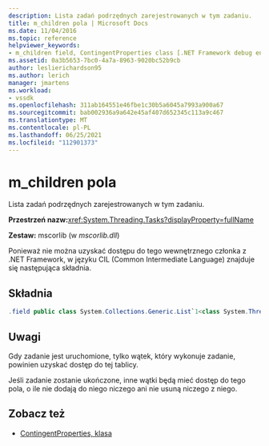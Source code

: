 ```yaml
---
description: Lista zadań podrzędnych zarejestrowanych w tym zadaniu.
title: m_children pola | Microsoft Docs
ms.date: 11/04/2016
ms.topic: reference
helpviewer_keywords:
- m_children field, ContingentProperties class [.NET Framework debug engines]
ms.assetid: 0a3b5653-7bc0-4a7a-8963-9020bc52b9cb
author: leslierichardson95
ms.author: lerich
manager: jmartens
ms.workload:
- vssdk
ms.openlocfilehash: 311ab164551e46fbe1c30b5a6045a7993a900a67
ms.sourcegitcommit: bab002936a9a642e45af407d652345c113a9c467
ms.translationtype: MT
ms.contentlocale: pl-PL
ms.lasthandoff: 06/25/2021
ms.locfileid: "112901373"
---
```

# <a name="m_children-field"></a>m_children pola
Lista zadań podrzędnych zarejestrowanych w tym zadaniu.

 **Przestrzeń nazw:**<xref:System.Threading.Tasks?displayProperty=fullName>

 **Zestaw:** mscorlib (w *mscorlib.dll*)

 Ponieważ nie można uzyskać dostępu do tego wewnętrznego członka z .NET Framework, w języku CIL (Common Intermediate Language) znajduje się następująca składnia.

## <a name="syntax"></a>Składnia

```csharp
.field public class System.Collections.Generic.List`1<class System.Threading.Tasks.Task> m_children
```

## <a name="remarks"></a>Uwagi
 Gdy zadanie jest uruchomione, tylko wątek, który wykonuje zadanie, powinien uzyskać dostęp do tej tablicy.

 Jeśli zadanie zostanie ukończone, inne wątki będą mieć dostęp do tego pola, o ile nie dodają do niego niczego ani nie usuną niczego z niego.

## <a name="see-also"></a>Zobacz też
- [ContingentProperties, klasa](../../extensibility/debugger/contingentproperties-class-internal-members.md)
